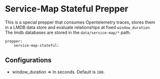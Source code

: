 # Service-Map Stateful Prepper

This is a special prepper that consumes Opentelemetry traces, stores them in a LMDB data store and evaluate relationships at fixed ```window_duration```. 
The lmdb databases are stored in the ```data/service-map/*``` path.
```
prepper:
    service-map-stateful:
```

## Configurations

* window_duration => In seconds. Default is ```180```. 

